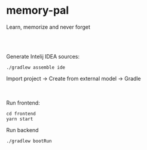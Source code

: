 # memory-pal
Learn, memorize and never forget

<br/>
<br/>

Generate Intelij IDEA sources:

    ./gradlew assemble ide
    
Import project -> Create from external model -> Gradle    


<br/>
<br/>
Run frontend:

    cd frontend
    yarn start
    
Run backend

    ./gradlew bootRun